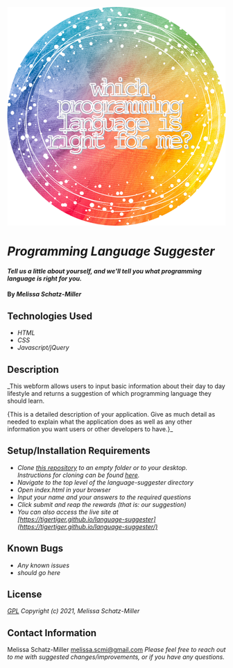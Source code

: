![Title image "Which Programming Language is Best for Me?"](/img/title.png)
# _Programming Language Suggester_

#### _Tell us a little about yourself, and we'll tell you what programming language is right for you._

#### By _**Melissa Schatz-Miller**_

## Technologies Used

* _HTML_
* _CSS_
* _Javascript/jQuery_

## Description

_This webform allows users to input basic information about their day to day lifestyle and returns a suggestion of which programming language they should learn.

{This is a detailed description of your application. Give as much detail as needed to explain what the application does as well as any other information you want users or other developers to have.}_

## Setup/Installation Requirements

* _Clone [this repository](https://github.com/tigertiger/language-suggester) to an empty folder or to your desktop.  
Instructions for cloning can be found [here](https://docs.github.com/en/github/creating-cloning-and-archiving-repositories/cloning-a-repository-from-github/cloning-a-repository)._
* _Navigate to the top level of the language-suggester directory_
* _Open index.html in your browser_
* _Input your name and your answers to the required questions_
* _Click submit and reap the rewards (that is: our suggestion)_
* _You can also access the live site at [https://tigertiger.github.io/language-suggester](https://tigertiger.github.io/language-suggester/)_

## Known Bugs

* _Any known issues_
* _should go here_

## License

_[GPL](https://opensource.org/licenses/gpl-license)_
_Copyright (c) 2021, Melissa Schatz-Miller_

## Contact Information

Melissa Schatz-Miller <melissa.scmi@gmail.com>
_Please feel free to reach out to me with suggested changes/improvements, or if you have any questions._
